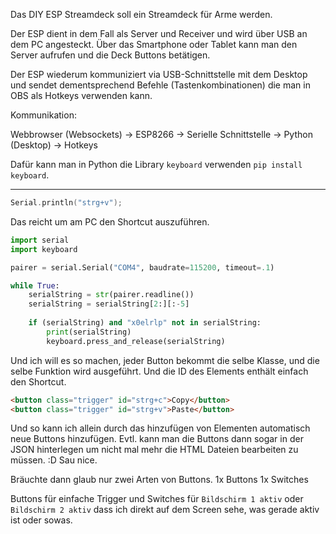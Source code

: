 Das DIY ESP Streamdeck soll ein Streamdeck für Arme werden.

Der ESP dient in dem Fall als Server und Receiver und wird über USB an dem PC angesteckt. 
Über das Smartphone oder Tablet kann man den Server aufrufen und die Deck Buttons betätigen.

Der ESP wiederum kommuniziert via USB-Schnittstelle mit dem Desktop und sendet dementsprechend Befehle (Tastenkombinationen) die man in OBS als Hotkeys verwenden kann.

Kommunikation:

Webbrowser (Websockets) -> ESP8266 -> Serielle Schnittstelle -> Python (Desktop) -> Hotkeys

Dafür kann man in Python die Library `keyboard` verwenden `pip install keyboard`.



----

```cpp
Serial.println("strg+v");
```

Das reicht um am PC den Shortcut auszuführen.

```python
import serial
import keyboard

pairer = serial.Serial("COM4", baudrate=115200, timeout=.1)

while True:
    serialString = str(pairer.readline())
    serialString = serialString[2:][:-5]
            
    if (serialString) and "x0elrlp" not in serialString:
        print(serialString)
        keyboard.press_and_release(serialString)
```



Und ich will es so machen, jeder Button bekommt die selbe Klasse, und die selbe Funktion wird ausgeführt. Und die ID des Elements enthält einfach den Shortcut.

```html
<button class="trigger" id="strg+c">Copy</button>
<button class="trigger" id="strg+v">Paste</button>
```

Und so kann ich allein durch das hinzufügen von Elementen automatisch neue Buttons hinzufügen. Evtl. kann man die Buttons dann sogar in der JSON hinterlegen um nicht mal mehr die HTML Dateien bearbeiten zu müssen. :D Sau nice.

Bräuchte dann glaub nur zwei Arten von Buttons.
1x Buttons 1x Switches

Buttons für einfache Trigger und Switches für `Bildschirm 1 aktiv` oder `Bildschirm 2 aktiv` dass ich direkt auf dem Screen sehe, was gerade aktiv ist oder sowas.

